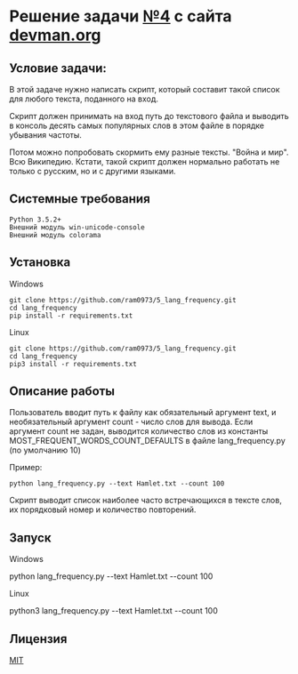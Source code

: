 # Решение задачи [№4](https://devman.org/challenges/5/) с сайта [devman.org](https://devman.org)

## Условие задачи:

В этой задаче нужно написать скрипт, который составит такой список для 
любого текста, поданного на вход.

Скрипт должен принимать на вход путь до текстового файла и выводить в 
консоль десять самых популярных слов в этом файле в порядке убывания частоты.

Потом можно попробовать скормить ему разные тексты. "Война и мир". Всю Википедию. 
Кстати, такой скрипт должен нормально работать не только с русским, но и с другими языками.

## Системные требования

```
Python 3.5.2+
Внешний модуль win-unicode-console
Внешний модуль colorama
```

## Установка 

Windows

```    
git clone https://github.com/ram0973/5_lang_frequency.git
cd lang_frequency
pip install -r requirements.txt
```

Linux

```    
git clone https://github.com/ram0973/5_lang_frequency.git
cd lang_frequency
pip3 install -r requirements.txt
```

## Описание работы
Пользователь вводит путь к файлу как обязательный аргумент text,
и необязательный аргумент count - число слов для вывода.
Если аргумент count не задан, выводится количество слов из константы
MOST_FREQUENT_WORDS_COUNT_DEFAULTS в файле lang_frequency.py (по 
умолчанию 10)

Пример: 
```
python lang_frequency.py --text Hamlet.txt --count 100
```

Скрипт выводит список наиболее часто встречающихся в тексте слов, их 
порядковый номер и количество повторений. 
    
## Запуск

Windows

python lang_frequency.py --text Hamlet.txt --count 100
 
Linux
 
python3 lang_frequency.py --text Hamlet.txt --count 100

## Лицензия

[MIT](http://opensource.org/licenses/MIT)